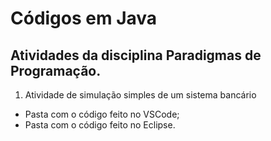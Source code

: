# Códigos em Java
## Atividades da disciplina Paradigmas de Programação.
1.  Atividade de simulação simples de um sistema bancário
- Pasta com o código feito no VSCode;
- Pasta com o código feito no Eclipse.
